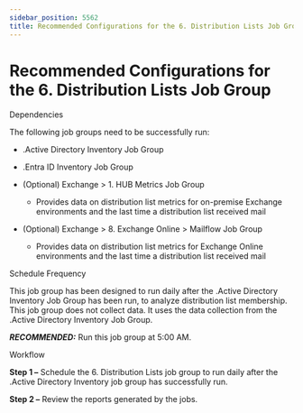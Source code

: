 ```yaml
---
sidebar_position: 5562
title: Recommended Configurations for the 6. Distribution Lists Job Group
---
```


# Recommended Configurations for the 6. Distribution Lists Job Group

Dependencies

The following job groups need to be successfully run:

* .Active Directory Inventory Job Group
* .Entra ID Inventory Job Group
* (Optional) Exchange > 1. HUB Metrics Job Group

  * Provides data on distribution list metrics for on-premise Exchange environments and the last time a distribution list received mail
* (Optional) Exchange > 8. Exchange Online > Mailflow Job Group

  * Provides data on distribution list metrics for Exchange Online environments and the last time a distribution list received mail

Schedule Frequency

This job group has been designed to run daily after the .Active Directory Inventory Job Group has been run, to analyze distribution list membership. This job group does not collect data. It uses the data collection from the .Active Directory Inventory Job Group.

***RECOMMENDED:*** Run this job group at 5:00 AM.

Workflow

**Step 1 –** Schedule the 6. Distribution Lists job group to run daily after the .Active Directory Inventory job group has successfully run.

**Step 2 –** Review the reports generated by the jobs.